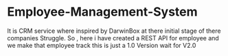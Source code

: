 # Employee-Management-System
It is CRM service where inspired by DarwinBox at there initial stage of there companies Struggle. So , here i have created a REST API for employee and we make that employee track this is just a 1.0 Version wait for V2.0
